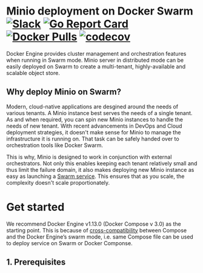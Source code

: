 # Minio deployment on Docker Swarm [![Slack](https://slack.minio.io/slack?type=svg)](https://slack.minio.io) [![Go Report Card](https://goreportcard.com/badge/minio/minio)](https://goreportcard.com/report/minio/minio) [![Docker Pulls](https://img.shields.io/docker/pulls/minio/minio.svg?maxAge=604800)](https://hub.docker.com/r/minio/minio/) [![codecov](https://codecov.io/gh/minio/minio/branch/master/graph/badge.svg)](https://codecov.io/gh/minio/minio)

Docker Engine provides cluster management and orchestration features when running in Swarm mode. Minio server in distributed mode can be 
easily deployed on Swarm to create a multi-tenant, highly-available and scalable object store. 

## Why deploy Minio on Swarm?

Modern, cloud-native applications are desgined around the needs of various tenants. A Minio instance best serves the needs of a 
single tenant. As and when required, you can spin new Minio instances to handle the needs of new tenant. With recent advancements in 
DevOps and Cloud deployment strategies, it doesn't make sense for Minio to manage the infrastructure it is running on. That task can be 
safely handed over to orchestration tools like Docker Swarm. 

This is why, Minio is designed to work in conjunction with external orchestrators. Not only this enables keeping each tenant relatively 
small and thus limit the failure domain, it also makes deploying new Minio instance as easy as launching a [Swarm service](https://docs.docker.com/engine/swarm/key-concepts/#/services-and-tasks). This ensures that as you scale, the complexity doesn't scale proportionately. 

# Get started

We recommend Docker Engine v1.13.0 (Docker Compose v 3.0) as the starting point. This is because of [cross-compatibility](https://docs.docker.com/compose/compose-file/#version-3) between Compose and the Docker Engine’s swarm mode, i.e. same Compose file can be used to deploy service on Swarm or Docker Componse. 

## 1. Prerequisites

